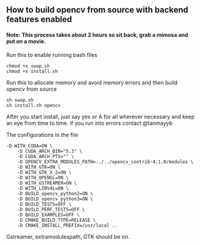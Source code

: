 ## How to build opencv from source with backend features enabled
#### Note: This process takes about 2 hours so sit back, grab a mimosa and put on a movie.
Run this to enable running bash files
```
chmod +x swap.sh
chmod +x install.sh
```

Run this to allocate memory and avoid memory errors and then build opencv from source
```
sh swap.sh
sh install.sh opencv
```
After you start install, just say yes or A for all wherever necessary and keep an eye from time to time. if you run into errors contact @tanmayyb

The configurations in the file
```
-D WITH_CUDA=ON \
    -D CUDA_ARCH_BIN="5.3" \
    -D CUDA_ARCH_PTX="" \
    -D OPENCV_EXTRA_MODULES_PATH=../../opencv_contrib-4.1.0/modules \
    -D WITH_GTK=ON \
    -D WITH_GTK_X_2=ON \
    -D WITH_OPENGL=ON \
    -D WITH_GSTREAMER=ON \
    -D WITH_LIBV4L=ON \
    -D BUILD_opencv_python2=ON \
    -D BUILD_opencv_python3=ON \
    -D BUILD_TESTS=OFF \
    -D BUILD_PERF_TESTS=OFF \
    -D BUILD_EXAMPLES=OFF \
    -D CMAKE_BUILD_TYPE=RELEASE \
    -D CMAKE_INSTALL_PREFIX=/usr/local ..
```
Gstreamer, extramodulespath, GTK should be on.